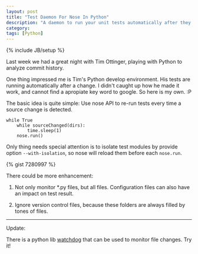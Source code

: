```yaml
---
layout: post
title: "Test Daemon For Nose In Python"
description: "A daemon to run your unit tests automatically after they are modified."
category: 
tags: [Python]
---
```

{% include JB/setup %}

Last week we had a great night with Tim Ottinger, playing with Python to analyze commit history.

One thing impressed me is Tim's Python develop environment. His tests are running automatically after a change. I didn't caught up how he made it work, and cannot find a apropiate key word to google. So here is my own. :P

The basic idea is quite simple: Use nose API to re-run tests every time a source change is detected.

	while True
	    while sourceChanged(dirs):
	        time.sleep(1)
	    nose.run()

Only thing needs special attention is to isolate test modules by provide option `--with-isolation`, so nose will reload them before each `nose.run`.

{% gist 7280997 %}

There could be more enhancement:

1. Not only monitor \*.py files, but all files. Configuration files can also have an impact on test result.

2. Ignore version control files, because these folders are always filled by tones of files.

---

Update:

There is a python lib [watchdog](https://github.com/gorakhargosh/watchdog) that can be used to monitor file changes. Try it!